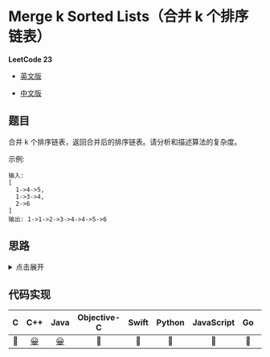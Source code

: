 # Merge k Sorted Lists（合并 k 个排序链表）

**LeetCode 23**

- [英文版](https://leetcode.com/problems/merge-k-sorted-lists/)

- [中文版](https://leetcode-cn.com/problems/merge-k-sorted-lists/)

## 题目
合并 k 个排序链表，返回合并后的排序链表。请分析和描述算法的复杂度。

示例:
```
输入:
[
  1->4->5,
  1->3->4,
  2->6
]
输出: 1->1->2->3->4->4->5->6
```
## 思路
<details>
<summary>点击展开</summary>

思路一：纯递归实现，每次从`lists`中找出`val`最小的节点，将其指针前进一步；

思路二：分治思想，将问题划分为更小规模的子问题（[合并2个有序链表](../04.MergeSortedLists)）。

</details>

## 代码实现
| C | C++ | Java | Objective-C | Swift | Python | JavaScript | Go | PHP |
| :--: | :--: | :--: | :--: | :--: | :--: | :--: | :--: | :--: |
| 🤔 | [😀](./MergeKSortedLists.cpp) | [😀](./MergeKSortedLists.java) | 🤔 | 🤔 | 🤔 | 🤔 | 🤔 | 🤔 |

